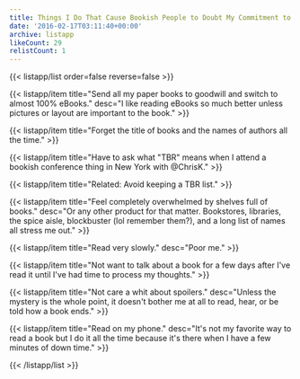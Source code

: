```yaml
---
title: Things I Do That Cause Bookish People to Doubt My Commitment to the Cause
date: '2016-02-17T03:11:40+00:00'
archive: listapp
likeCount: 29
relistCount: 1
---
```



{{< listapp/list order=false reverse=false >}}

   {{< listapp/item title="Send all my paper books to goodwill and switch to almost 100% eBooks."
      desc="I like reading eBooks so much better unless pictures or layout are important to the book." >}}

   {{< listapp/item title="Forget the title of books and the names of authors all the time." >}}

   {{< listapp/item title="Have to ask what \"TBR\" means when I attend a bookish conference thing in New York with @ChrisK." >}}

   {{< listapp/item title="Related: Avoid keeping a TBR list." >}}

   {{< listapp/item title="Feel completely overwhelmed by shelves full of books."
      desc="Or any other product for that matter. Bookstores, libraries, the spice aisle, blockbuster (lol remember them?), and a long list of names all stress me out." >}}

   {{< listapp/item title="Read very slowly."
      desc="Poor me." >}}

   {{< listapp/item title="Not want to talk about a book for a few days after I've read it until I've had time to process my thoughts." >}}

   {{< listapp/item title="Not care a whit about spoilers."
      desc="Unless the mystery is the whole point, it doesn't bother me at all to read, hear, or be told how a book ends." >}}

   {{< listapp/item title="Read on my phone."
      desc="It's not my favorite way to read a book but I do it all the time because it's there when I have a few minutes of down time." >}}

{{< /listapp/list >}}
